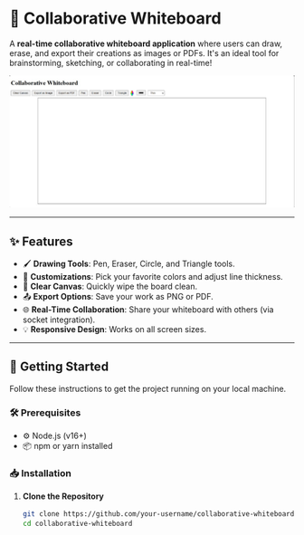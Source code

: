 # 🎨 Collaborative Whiteboard

A **real-time collaborative whiteboard application** where users can draw, erase, and export their creations as images or PDFs. It's an ideal tool for brainstorming, sketching, or collaborating in real-time!  

<img src="imges.jpg" alt="Collaborative Whiteboard" width="600">

---

## ✨ Features

- 🖌️ **Drawing Tools**: Pen, Eraser, Circle, and Triangle tools.
- 🎨 **Customizations**: Pick your favorite colors and adjust line thickness.
- 🧹 **Clear Canvas**: Quickly wipe the board clean.
- 📤 **Export Options**: Save your work as PNG or PDF.
- 🌐 **Real-Time Collaboration**: Share your whiteboard with others (via socket integration).
- 💡 **Responsive Design**: Works on all screen sizes.

---

## 🚀 Getting Started

Follow these instructions to get the project running on your local machine.

### 🛠️ Prerequisites

- ⚙️ Node.js (v16+)
- 📦 npm or yarn installed

### 📥 Installation

1. **Clone the Repository**

   ```bash
   git clone https://github.com/your-username/collaborative-whiteboard.git
   cd collaborative-whiteboard
